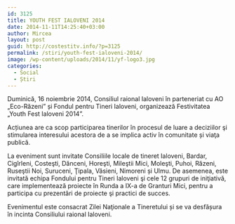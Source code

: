 ```yaml
---
id: 3125
title: YOUTH FEST IALOVENI 2014
date: 2014-11-11T14:25:40+03:00
author: Mircea
layout: post
guid: http://costestitv.info/?p=3125
permalink: /stiri/youth-fest-ialoveni-2014/
image: /wp-content/uploads/2014/11/yf-logo3.jpg
categories:
  - Social
  - Știri
---
```

Duminică, 16 noiembrie 2014, Consiliul raional Ialoveni în parteneriat cu AO &#8222;Eco-Răzeni&#8221; și Fondul pentru Tineri Ialoveni, organizează Festivitatea &#8222;Youth Fest Ialoveni 2014&#8221;.<!--more-->

Acțiunea are ca scop participarea tinerilor în procesul de luare a deciziilor şi stimularea interesului acestora de a se implica activ în comunitate și viaţa publică.

La eveniment sunt invitate Consiliile locale de tineret Ialoveni, Bardar, Cigîrleni, Costeşti, Dănceni, Horeşti, Mileştii Mici, Moleşti, Puhoi, Răzeni, Ruseştii Noi, Suruceni, Ţipala, Văsieni, Nimoreni și Ulmu. De asemenea, este invitată echipa Fondului pentru Tineri Ialoveni şi cele 12 grupuri de iniţiativă, care implementează proiecte în Runda a IX-a de Granturi Mici, pentru a participa cu prezentări de proiecte şi practici de succes.

Evenimentul este consacrat Zilei Naţionale a Tineretului și se va desfășura în incinta Consiliului raional Ialoveni.